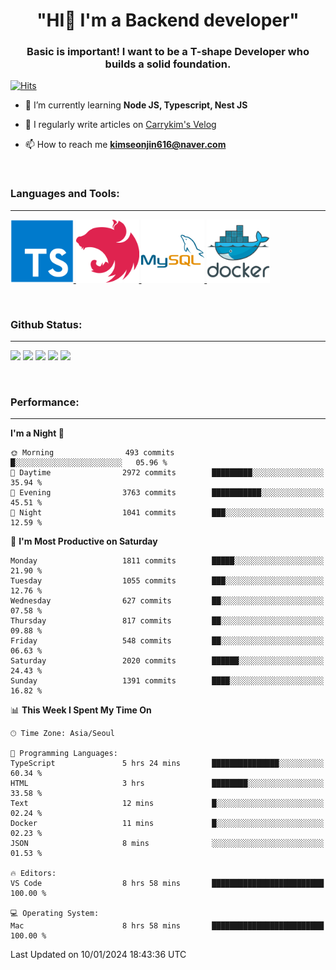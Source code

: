 <h1 align="center">"HI👋 I'm a Backend developer" </h1>
<h3 align="center">Basic is important! I want to be a T-shape Developer who builds a solid foundation.</h3>

[![Hits](https://hits.seeyoufarm.com/api/count/incr/badge.svg?url=https%3A%2F%2Fgithub.com%2Fgimseonjin&count_bg=%2318BFE5&title_bg=%23555555&icon=ko-fi.svg&icon_color=%23E7E7E7&title=hits&edge_flat=false)](https://hits.seeyoufarm.com)

- 🌱 I’m currently learning **Node JS, Typescript, Nest JS**

- 📝 I regularly write articles on [Carrykim's Velog](https://velog.io/@carrykim)

- 📫 How to reach me **kimseonjin616@naver.com**

<br/>

<h3 align="left">Languages and Tools:</h3>

***

<p align="left"> 
 <a href="https://www.typescriptlang.org/" target="_blank" rel="noreferrer"> <img src="https://raw.githubusercontent.com/devicons/devicon/master/icons/typescript/typescript-original.svg" alt="typescript" width="20%" height="20%"/> </a>
<a href="https://nestjs.com/" target="_blank" rel="noreferrer"> <img src="https://raw.githubusercontent.com/devicons/devicon/master/icons/nestjs/nestjs-plain.svg" alt="nestjs" width="20%" height="20%"/> </a> 
<a href="https://www.mysql.com/" target="_blank" rel="noreferrer"> <img src="https://raw.githubusercontent.com/devicons/devicon/master/icons/mysql/mysql-original-wordmark.svg" alt="mysql" width="20%" height="20%"/>  </a>
 <a href="https://www.docker.com/" target="_blank" rel="noreferrer"> <img src="https://raw.githubusercontent.com/devicons/devicon/master/icons/docker/docker-original-wordmark.svg" alt="docker" width="20%" height="20%"/> </a>
 </p>
</p>

<br/>

<h3 align="left">Github Status:</h3>

***

![](http://github-profile-summary-cards.vercel.app/api/cards/profile-details?username=gimseonjin&theme=nord_bright)
![](http://github-profile-summary-cards.vercel.app/api/cards/repos-per-language?username=gimseonjin&theme=nord_bright)
![](http://github-profile-summary-cards.vercel.app/api/cards/most-commit-language?username=gimseonjin&theme=nord_bright)
![](http://github-profile-summary-cards.vercel.app/api/cards/stats?username=gimseonjin&theme=nord_bright)
![](http://github-profile-summary-cards.vercel.app/api/cards/productive-time?username=gimseonjin&theme=nord_bright&utcOffset=8)


<br/>

<h3 align="left">Performance:</h3>

***

<!--START_SECTION:waka-->
**I'm a Night 🦉** 

```text
🌞 Morning                493 commits         █░░░░░░░░░░░░░░░░░░░░░░░░   05.96 % 
🌆 Daytime                2972 commits        █████████░░░░░░░░░░░░░░░░   35.94 % 
🌃 Evening                3763 commits        ███████████░░░░░░░░░░░░░░   45.51 % 
🌙 Night                  1041 commits        ███░░░░░░░░░░░░░░░░░░░░░░   12.59 % 
```
📅 **I'm Most Productive on Saturday** 

```text
Monday                   1811 commits        █████░░░░░░░░░░░░░░░░░░░░   21.90 % 
Tuesday                  1055 commits        ███░░░░░░░░░░░░░░░░░░░░░░   12.76 % 
Wednesday                627 commits         ██░░░░░░░░░░░░░░░░░░░░░░░   07.58 % 
Thursday                 817 commits         ██░░░░░░░░░░░░░░░░░░░░░░░   09.88 % 
Friday                   548 commits         ██░░░░░░░░░░░░░░░░░░░░░░░   06.63 % 
Saturday                 2020 commits        ██████░░░░░░░░░░░░░░░░░░░   24.43 % 
Sunday                   1391 commits        ████░░░░░░░░░░░░░░░░░░░░░   16.82 % 
```


📊 **This Week I Spent My Time On** 

```text
🕑︎ Time Zone: Asia/Seoul

💬 Programming Languages: 
TypeScript               5 hrs 24 mins       ███████████████░░░░░░░░░░   60.34 % 
HTML                     3 hrs               ████████░░░░░░░░░░░░░░░░░   33.58 % 
Text                     12 mins             █░░░░░░░░░░░░░░░░░░░░░░░░   02.24 % 
Docker                   11 mins             █░░░░░░░░░░░░░░░░░░░░░░░░   02.23 % 
JSON                     8 mins              ░░░░░░░░░░░░░░░░░░░░░░░░░   01.53 % 

🔥 Editors: 
VS Code                  8 hrs 58 mins       █████████████████████████   100.00 % 

💻 Operating System: 
Mac                      8 hrs 58 mins       █████████████████████████   100.00 % 
```


 Last Updated on 10/01/2024 18:43:36 UTC
<!--END_SECTION:waka-->

<div align="center">
  
